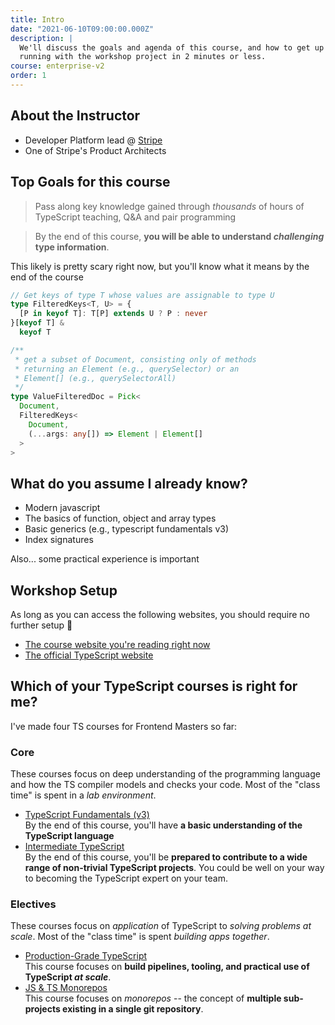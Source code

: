```yaml
---
title: Intro
date: "2021-06-10T09:00:00.000Z"
description: |
  We'll discuss the goals and agenda of this course, and how to get up and
  running with the workshop project in 2 minutes or less.
course: enterprise-v2
order: 1
---
```


## About the Instructor

- Developer Platform lead @ [Stripe](https://stripe.com)
- One of Stripe's Product Architects

## Top Goals for this course

> Pass along key knowledge gained through _thousands_ of hours of TypeScript teaching, Q&A and pair programming
<!-- markdownlint-disable-next-line MD028 -->
> By the end of this course, **you will be able to understand _challenging_ type information**.

This likely is pretty scary right now, but you'll know what it
means by the end of the course

```ts twoslash
// Get keys of type T whose values are assignable to type U
type FilteredKeys<T, U> = {
  [P in keyof T]: T[P] extends U ? P : never
}[keyof T] &
  keyof T

/**
 * get a subset of Document, consisting only of methods
 * returning an Element (e.g., querySelector) or an
 * Element[] (e.g., querySelectorAll)
 */
type ValueFilteredDoc = Pick<
  Document,
  FilteredKeys<
    Document,
    (...args: any[]) => Element | Element[]
  >
>
```

## What do you assume I already know?

- Modern javascript
- The basics of function, object and array types
- Basic generics (e.g., typescript fundamentals v3)
- Index signatures

Also... some practical experience is important

## Workshop Setup

As long as you can access the following websites, you should require no further setup :tada:

- [The course website you're reading right now](https://fun-v3.typescript-training.com)
- [The official TypeScript website](https://www.typescriptlang.org)

## Which of your TypeScript courses is right for me?

I've made four TS courses for Frontend Masters so far:

### Core

These courses focus on deep understanding of the programming language
and how the TS compiler models and checks your code. Most of the "class time" is
spent in a _lab environment_.

- [TypeScript Fundamentals (v3)](https://frontendmasters.com/workshops/typescript-v3/) <br />
  By the end of this course, you'll have **a basic understanding of the TypeScript language**
- [Intermediate TypeScript](https://frontendmasters.com/workshops/intermediate-typescript/) <br />
  By the end of this course, you'll be **prepared to contribute to a wide range of non-trivial TypeScript projects**. You
  could be well on your way to becoming the TypeScript expert on your team.

### Electives

These courses focus on _application_ of TypeScript to _solving problems at scale_.
Most of the "class time" is spent _building apps together_.

- [Production-Grade TypeScript](https://frontendmasters.com/courses/production-typescript/) <br />
  This course focuses on **build pipelines, tooling, and practical use of TypeScript _at scale_**.
- [JS &amp; TS Monorepos](https://frontendmasters.com/courses/monorepos/) <br />
  This course focuses on _monorepos_ -- the concept of **multiple sub-projects existing in a single git repository**.

<!-- ## Agenda

- Using `tsc` and **compiling** TS code into JavaScript
- **Variables** and simple values
- **Objects** and arrays
  <br/>`--- BREAK ---`
- Categorizing **type systems**
- Set theory, **Union and Intersection types**
- **Interfaces and Type Aliases**
  <br/>`--- LUNCH ---`
- **Hack**: Writing types for JSON values
- **Functions**
- **Classes** in TypeScript
- **Top and bottom types**
- User-defined **Type guards**
  <br/>`--- BREAK ---`
- Handling **nullish values**
- **Generics**
- **Hack**: higher-order functions for dictionaries
- Wrap up

[^1]: TypeScript by itself is not going to reduce the occurrence of errors in your projects. It does, however, provide several tools that _greatly_ improve visibility of some kinds of defects. -->
